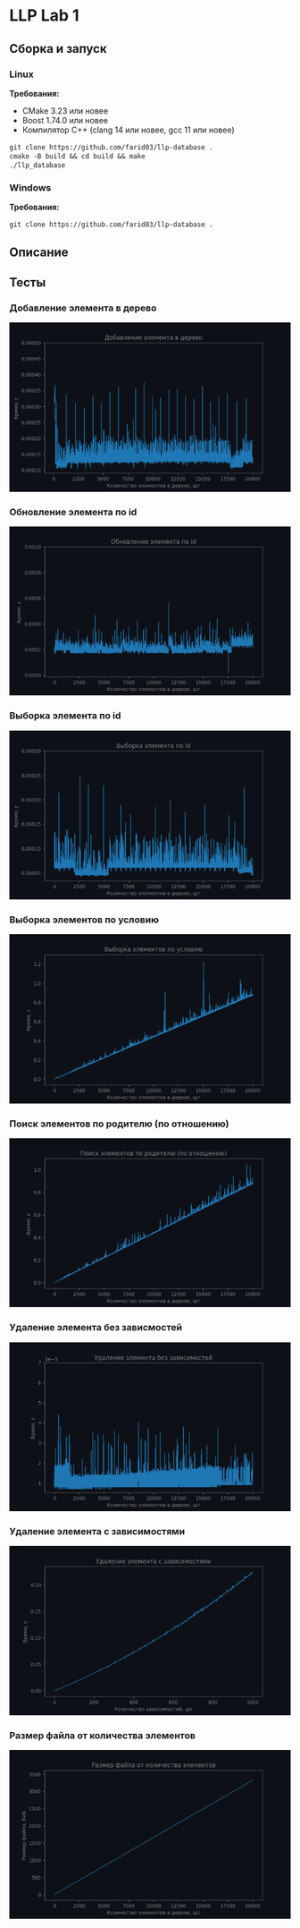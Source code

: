 # LLP Lab 1

## Сборка и запуск
### Linux
**Требования:**
* CMake 3.23 или новее
* Boost 1.74.0 или новее
* Компилятор C++ (clang 14 или новее, gcc 11 или новее)
```shell
git clone https://github.com/farid03/llp-database .
cmake -B build && cd build && make
./llp_database
```

### Windows
**Требования:**

```shell
git clone https://github.com/farid03/llp-database .

```

## Описание

## Тесты
### Добавление элемента в дерево
![img_1.png](docs/img_1.png)
### Обновление элемента по id
![img_2.png](docs/img_2.png)
### Выборка элемента по id
![img_3.png](docs/img_3.png)
### Выборка элементов по условию
![img_4.png](docs/img_4.png)
### Поиск элементов по родителю (по отношению)
![img_5.png](docs/img_5.png)
### Удаление элемента без зависмостей
![img_6.png](docs/img_6.png)
### Удаление элемента с зависимостями
![img_7.png](docs/img_7.png)
### Размер файла от количества элементов
![img_8.png](docs/img_8.png)
